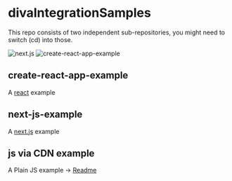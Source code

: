 # divaIntegrationSamples

This repo consists of two independent sub-repositories, you might need to switch (cd) into those.

![next.js](https://github.com/Crystal-Design-GmbH/divaIntegrationSamples/actions/workflows/build-next-js-example.yml/badge.svg) ![create-react-app-example](https://github.com/Crystal-Design-GmbH/divaIntegrationSamples/actions/workflows/build-create-react-app-example.yml/badge.svg)

## create-react-app-example
A [react](https://reactjs.org/) example


## next-js-example
A [next.js](https://nextjs.org/) example

## js via CDN example
A Plain JS example -> [Readme](/plain-js-example/README.md)